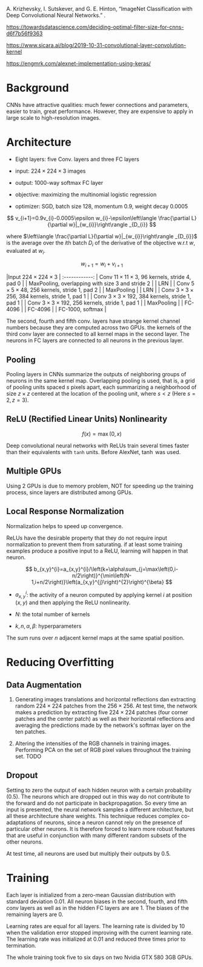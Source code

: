 A. Krizhevsky, I. Sutskever, and G. E. Hinton, “ImageNet Classification with Deep Convolutional Neural Networks.” .

https://towardsdatascience.com/deciding-optimal-filter-size-for-cnns-d6f7b56f9363

https://www.sicara.ai/blog/2019-10-31-convolutional-layer-convolution-kernel

https://engmrk.com/alexnet-implementation-using-keras/

# Background

CNNs have attractive qualities: much fewer connections and parameters, easier to train, great performance. However, they are expensive to apply in large scale to high-resolution images.

# Architecture

- Eight layers: five Conv. layers and three FC layers

- input: $224\times 224 \times 3$ images

- output: $1000$-way softmax FC layer

- objective: maximizing the multinomial logistic regression 

- optimizer: SGD, batch size $128$, momentum $0.9$, weight decay $0.0005$

$$
v_{i+1}=0.9v_{i}-0.0005\epsilon w_{i}-\epsilon\left\langle \frac{\partial L}{\partial w}|_{w_{i}}\right\rangle _{D_{i}}
$$

where $\left\langle \frac{\partial L}{\partial w}|_{w_{i}}\right\rangle _{D_{i}}$ is the average over the $i$th batch $D_i$ of the derivative of the objective w.r.t $w$, evaluated at $w_i$.

$$
w_{i+1}=w_{i}+v_{i+1}
$$

|Input $224 \times 224 \times 3$ |
:------------:
| Conv $11\times11 \times3$, $96$ kernels, stride $4$, pad $0$ |
| MaxPooling, overlapping with size $3$ and stride $2$     |
| LRN                                                      |
| Conv $5\times 5 \times 48$, $256$ kernels, stride $1$, pad $2$ |
| MaxPooling                                               |
| LRN                                                      |
| Conv $3\times 3 \times 256$, $384$ kernels, stride $1$, pad $1$ |
| Conv $3\times 3 \times 192$, $384$ kernels, stride $1$, pad $1$ |
| Conv $3\times 3 \times 192$, $256$ kernels, stride $1$, pad $1$ |
| MaxPooling                                               |
| FC-4096                                                  |
| FC-4096                                                  |
| FC-1000, softmax                                         |

The second, fourth and fifth conv. layers have strange kernel channel numbers because they are computed across two GPUs. the kernels of the third conv layer are connected to all kernel maps in the second layer. The neurons in FC layers are connected to all neurons in the previous layer.

## Pooling

Pooling layers in CNNs summarize the outputs of neighboring groups of neurons in the same kernel map. Overlapping pooling is used, that is, a grid of pooling units spaced $s$ pixels apart, each summarizing a neighborhood of size $z \times z$ centered at the location of the pooling unit, where $s < z$ (Here $s = 2, z = 3$).

## ReLU (Rectified Linear Units) Nonlinearity

$$
f(x) = \max(0, x)
$$

Deep convolutional neural networks with ReLUs train several times faster than their equivalents with `tanh` units. Before AlexNet, $\tanh$ was used.

## Multiple GPUs

Using 2 GPUs is due to memory problem, NOT for speeding up the training process, since layers are distributed among GPUs.

## Local Response Normalization

Normalization helps to speed up convergence.

ReLUs have the desirable property that they do not require input normalization to prevent them from saturating. if at least some training examples produce a positive input to a ReLU, learning will happen in that neuron.

$$
b_{x,y}^{i}=a_{x,y}^{i}/\left(k+\alpha\sum_{j=\max\left(0,i-n/2\right)}^{\min\left(N-1,i+n/2\right)}\left(a_{x,y}^{j}\right)^{2}\right)^{\beta}
$$

- $a_{x,y}^i$: the activity of a neuron computed by applying kernel $i$ at position $(x,y)$ and then applying the ReLU nonlinearity.

- $N$: the total number of kernels

- $k,n,\alpha, \beta$: hyperparameters

The sum runs over $n$ adjacent kernel maps at the same spatial position.

# Reducing Overfitting

## Data Augmentation

1. Generating images translations and horizontal reflections dan extracting random $224 \times 224$ patches from the $256 \times 256$. At test time, the network makes a prediction by extracting five $224 \times 224$ patches (four corner patches and the center patch) as well as their horizontal reflections and averaging the predictions made by the network's softmax layer on the ten patches.

2. Altering the intensities of the RGB channels in training images. Performing PCA on the set of RGB pixel values throughout the training set. TODO

## Dropout

Setting to zero the output of each hidden neuron with a certain probability ($0.5$). The neurons which are dropped out in this way do not contribute to the forward and do not participate in backpropagation. So every time an input is presented, the neural network samples a different architecture, but all these architecture share weights. This technique reduces complex co-adaptations of neurons, since a neuron cannot rely on the presence of particular other neurons. It is therefore forced to learn more robust features that are useful in conjunction with many different random subsets of the other neurons.

At test time, all neurons are used but multiply their outputs by $0.5$.

# Training

Each layer is initialized from a zero-mean Gaussian distribution with standard deviation $0.01$. All neuron biases in the second, fourth, and fifth conv layers as well as in the hidden FC layers are are $1$. The biases of the remaining layers are $0$.

Learning rates are equal for all layers. The learning rate is divided by $10$ when the validation error stopped improving with the current learning rate. The learning rate was initialized at $0.01$ and reduced three times prior to termination.

The whole training took five to six days on two Nvidia GTX 580 3GB GPUs.
